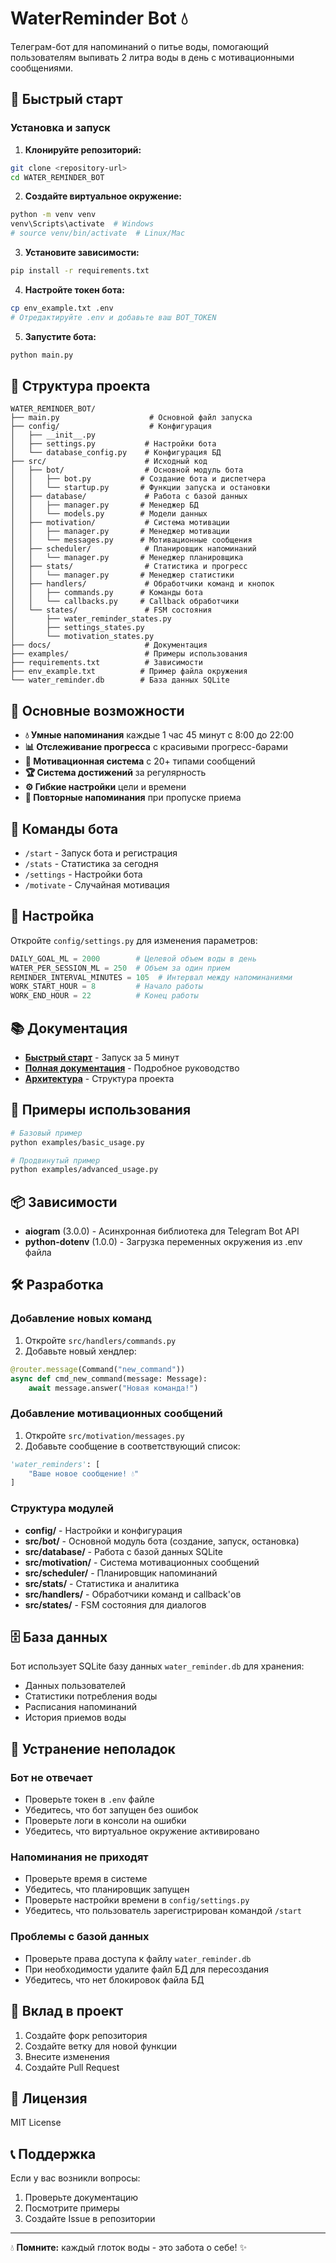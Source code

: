 # WaterReminder Bot 💧

Телеграм-бот для напоминаний о питье воды, помогающий пользователям выпивать 2 литра воды в день с мотивационными сообщениями.

## 🚀 Быстрый старт

### Установка и запуск

1. **Клонируйте репозиторий:**
```bash
git clone <repository-url>
cd WATER_REMINDER_BOT
```

2. **Создайте виртуальное окружение:**
```bash
python -m venv venv
venv\Scripts\activate  # Windows
# source venv/bin/activate  # Linux/Mac
```

3. **Установите зависимости:**
```bash
pip install -r requirements.txt
```

4. **Настройте токен бота:**
```bash
cp env_example.txt .env
# Отредактируйте .env и добавьте ваш BOT_TOKEN
```

5. **Запустите бота:**
```bash
python main.py
```

## 📁 Структура проекта

```
WATER_REMINDER_BOT/
├── main.py                    # Основной файл запуска
├── config/                    # Конфигурация
│   ├── __init__.py
│   ├── settings.py           # Настройки бота
│   └── database_config.py    # Конфигурация БД
├── src/                      # Исходный код
│   ├── bot/                  # Основной модуль бота
│   │   ├── bot.py           # Создание бота и диспетчера
│   │   └── startup.py       # Функции запуска и остановки
│   ├── database/             # Работа с базой данных
│   │   ├── manager.py       # Менеджер БД
│   │   └── models.py        # Модели данных
│   ├── motivation/           # Система мотивации
│   │   ├── manager.py       # Менеджер мотивации
│   │   └── messages.py      # Мотивационные сообщения
│   ├── scheduler/            # Планировщик напоминаний
│   │   └── manager.py       # Менеджер планировщика
│   ├── stats/                # Статистика и прогресс
│   │   └── manager.py       # Менеджер статистики
│   ├── handlers/             # Обработчики команд и кнопок
│   │   ├── commands.py      # Команды бота
│   │   └── callbacks.py     # Callback обработчики
│   └── states/               # FSM состояния
│       ├── water_reminder_states.py
│       ├── settings_states.py
│       └── motivation_states.py
├── docs/                     # Документация
├── examples/                 # Примеры использования
├── requirements.txt          # Зависимости
├── env_example.txt          # Пример файла окружения
└── water_reminder.db        # База данных SQLite
```

## 🎯 Основные возможности

- **💧 Умные напоминания** каждые 1 час 45 минут с 8:00 до 22:00
- **📊 Отслеживание прогресса** с красивыми прогресс-барами
- **💫 Мотивационная система** с 20+ типами сообщений
- **🏆 Система достижений** за регулярность
- **⚙️ Гибкие настройки** цели и времени
- **🔄 Повторные напоминания** при пропуске приема

## 📱 Команды бота

- `/start` - Запуск бота и регистрация
- `/stats` - Статистика за сегодня
- `/settings` - Настройки бота
- `/motivate` - Случайная мотивация

## 🔧 Настройка

Откройте `config/settings.py` для изменения параметров:

```python
DAILY_GOAL_ML = 2000        # Целевой объем воды в день
WATER_PER_SESSION_ML = 250  # Объем за один прием
REMINDER_INTERVAL_MINUTES = 105  # Интервал между напоминаниями
WORK_START_HOUR = 8         # Начало работы
WORK_END_HOUR = 22          # Конец работы
```

## 📚 Документация

- **[Быстрый старт](docs/QUICK_START.md)** - Запуск за 5 минут
- **[Полная документация](docs/README.md)** - Подробное руководство
- **[Архитектура](docs/ARCHITECTURE.md)** - Структура проекта

## 🔧 Примеры использования

```bash
# Базовый пример
python examples/basic_usage.py

# Продвинутый пример
python examples/advanced_usage.py
```

## 📦 Зависимости

- **aiogram** (3.0.0) - Асинхронная библиотека для Telegram Bot API
- **python-dotenv** (1.0.0) - Загрузка переменных окружения из .env файла

## 🛠️ Разработка

### Добавление новых команд

1. Откройте `src/handlers/commands.py`
2. Добавьте новый хендлер:

```python
@router.message(Command("new_command"))
async def cmd_new_command(message: Message):
    await message.answer("Новая команда!")
```

### Добавление мотивационных сообщений

1. Откройте `src/motivation/messages.py`
2. Добавьте сообщение в соответствующий список:

```python
'water_reminders': [
    "Ваше новое сообщение! 💧"
]
```

### Структура модулей

- **config/** - Настройки и конфигурация
- **src/bot/** - Основной модуль бота (создание, запуск, остановка)
- **src/database/** - Работа с базой данных SQLite
- **src/motivation/** - Система мотивационных сообщений
- **src/scheduler/** - Планировщик напоминаний
- **src/stats/** - Статистика и аналитика
- **src/handlers/** - Обработчики команд и callback'ов
- **src/states/** - FSM состояния для диалогов

## 🗄️ База данных

Бот использует SQLite базу данных `water_reminder.db` для хранения:
- Данных пользователей
- Статистики потребления воды
- Расписания напоминаний
- История приемов воды

## 🐛 Устранение неполадок

### Бот не отвечает
- Проверьте токен в `.env` файле
- Убедитесь, что бот запущен без ошибок
- Проверьте логи в консоли на ошибки
- Убедитесь, что виртуальное окружение активировано

### Напоминания не приходят
- Проверьте время в системе
- Убедитесь, что планировщик запущен
- Проверьте настройки времени в `config/settings.py`
- Убедитесь, что пользователь зарегистрирован командой `/start`

### Проблемы с базой данных
- Проверьте права доступа к файлу `water_reminder.db`
- При необходимости удалите файл БД для пересоздания
- Убедитесь, что нет блокировок файла БД

## 🤝 Вклад в проект

1. Создайте форк репозитория
2. Создайте ветку для новой функции
3. Внесите изменения
4. Создайте Pull Request

## 📝 Лицензия

MIT License

## 📞 Поддержка

Если у вас возникли вопросы:
1. Проверьте документацию
2. Посмотрите примеры
3. Создайте Issue в репозитории

---

💧 **Помните:** каждый глоток воды - это забота о себе! ✨